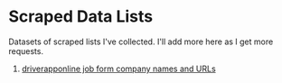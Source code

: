 # Scraped Data Lists
Datasets of scraped lists I've collected.  I'll add more here as I get more requests.

1. [driverapponline job form company names and URLs](driverapponline_job_forms.csv)
